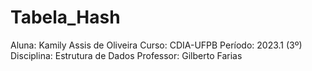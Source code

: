 # Tabela_Hash
Aluna: Kamily Assis de Oliveira
Curso: CDIA-UFPB
Período: 2023.1 (3º)
Disciplina: Estrutura de Dados
Professor: Gilberto Farias
